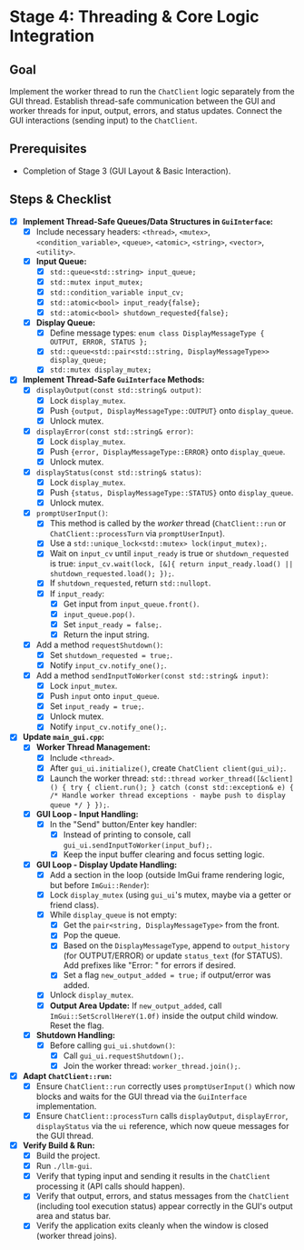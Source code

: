 # Stage 4: Threading & Core Logic Integration

## Goal

Implement the worker thread to run the `ChatClient` logic separately from the GUI thread. Establish thread-safe communication between the GUI and worker threads for input, output, errors, and status updates. Connect the GUI interactions (sending input) to the `ChatClient`.

## Prerequisites

*   Completion of Stage 3 (GUI Layout & Basic Interaction).

## Steps & Checklist

*   [x] **Implement Thread-Safe Queues/Data Structures in `GuiInterface`:**
    *   [x] Include necessary headers: `<thread>`, `<mutex>`, `<condition_variable>`, `<queue>`, `<atomic>`, `<string>`, `<vector>`, `<utility>`.
    *   [x] **Input Queue:**
        *   [x] `std::queue<std::string> input_queue;`
        *   [x] `std::mutex input_mutex;`
        *   [x] `std::condition_variable input_cv;`
        *   [x] `std::atomic<bool> input_ready{false};`
        *   [x] `std::atomic<bool> shutdown_requested{false};`
    *   [x] **Display Queue:**
        *   [x] Define message types: `enum class DisplayMessageType { OUTPUT, ERROR, STATUS };`
        *   [x] `std::queue<std::pair<std::string, DisplayMessageType>> display_queue;`
        *   [x] `std::mutex display_mutex;`
*   [x] **Implement Thread-Safe `GuiInterface` Methods:**
    *   [x] `displayOutput(const std::string& output)`:
        *   [x] Lock `display_mutex`.
        *   [x] Push `{output, DisplayMessageType::OUTPUT}` onto `display_queue`.
        *   [x] Unlock mutex.
    *   [x] `displayError(const std::string& error)`:
        *   [x] Lock `display_mutex`.
        *   [x] Push `{error, DisplayMessageType::ERROR}` onto `display_queue`.
        *   [x] Unlock mutex.
    *   [x] `displayStatus(const std::string& status)`:
        *   [x] Lock `display_mutex`.
        *   [x] Push `{status, DisplayMessageType::STATUS}` onto `display_queue`.
        *   [x] Unlock mutex.
    *   [x] `promptUserInput()`:
        *   [x] This method is called by the *worker* thread (`ChatClient::run` or `ChatClient::processTurn` via `promptUserInput`).
        *   [x] Use a `std::unique_lock<std::mutex> lock(input_mutex);`.
        *   [x] Wait on `input_cv` until `input_ready` is true or `shutdown_requested` is true: `input_cv.wait(lock, [&]{ return input_ready.load() || shutdown_requested.load(); });`.
        *   [x] If `shutdown_requested`, return `std::nullopt`.
        *   [x] If `input_ready`:
            *   [x] Get input from `input_queue.front()`.
            *   [x] `input_queue.pop()`.
            *   [x] Set `input_ready = false;`.
            *   [x] Return the input string.
    *   [x] Add a method `requestShutdown()`:
        *   [x] Set `shutdown_requested = true;`.
        *   [x] Notify `input_cv.notify_one();`.
    *   [x] Add a method `sendInputToWorker(const std::string& input)`:
        *   [x] Lock `input_mutex`.
        *   [x] Push `input` onto `input_queue`.
        *   [x] Set `input_ready = true;`.
        *   [x] Unlock mutex.
        *   [x] Notify `input_cv.notify_one();`.
*   [x] **Update `main_gui.cpp`:**
    *   [x] **Worker Thread Management:**
        *   [x] Include `<thread>`.
        *   [x] After `gui_ui.initialize()`, create `ChatClient client(gui_ui);`.
        *   [x] Launch the worker thread: `std::thread worker_thread([&client]() { try { client.run(); } catch (const std::exception& e) { /* Handle worker thread exceptions - maybe push to display queue */ } });`.
    *   [x] **GUI Loop - Input Handling:**
        *   [x] In the "Send" button/Enter key handler:
            *   [x] Instead of printing to console, call `gui_ui.sendInputToWorker(input_buf);`.
            *   [x] Keep the input buffer clearing and focus setting logic.
    *   [x] **GUI Loop - Display Update Handling:**
        *   [x] Add a section in the loop (outside ImGui frame rendering logic, but before `ImGui::Render`):
        *   [x] Lock `display_mutex` (using `gui_ui`'s mutex, maybe via a getter or friend class).
        *   [x] While `display_queue` is not empty:
            *   [x] Get the `pair<string, DisplayMessageType>` from the front.
            *   [x] Pop the queue.
            *   [x] Based on the `DisplayMessageType`, append to `output_history` (for OUTPUT/ERROR) or update `status_text` (for STATUS). Add prefixes like "Error: " for errors if desired.
            *   [x] Set a flag `new_output_added = true;` if output/error was added.
        *   [x] Unlock `display_mutex`.
        *   [x] **Output Area Update:** If `new_output_added`, call `ImGui::SetScrollHereY(1.0f)` inside the output child window. Reset the flag.
    *   [x] **Shutdown Handling:**
        *   [x] Before calling `gui_ui.shutdown()`:
            *   [x] Call `gui_ui.requestShutdown();`.
            *   [x] Join the worker thread: `worker_thread.join();`.
*   [x] **Adapt `ChatClient::run`:**
    *   [x] Ensure `ChatClient::run` correctly uses `promptUserInput()` which now blocks and waits for the GUI thread via the `GuiInterface` implementation.
    *   [x] Ensure `ChatClient::processTurn` calls `displayOutput`, `displayError`, `displayStatus` via the `ui` reference, which now queue messages for the GUI thread.
*   [x] **Verify Build & Run:**
    *   [x] Build the project.
    *   [x] Run `./llm-gui`.
    *   [x] Verify that typing input and sending it results in the `ChatClient` processing it (API calls should happen).
    *   [x] Verify that output, errors, and status messages from the `ChatClient` (including tool execution status) appear correctly in the GUI's output area and status bar.
    *   [x] Verify the application exits cleanly when the window is closed (worker thread joins).
